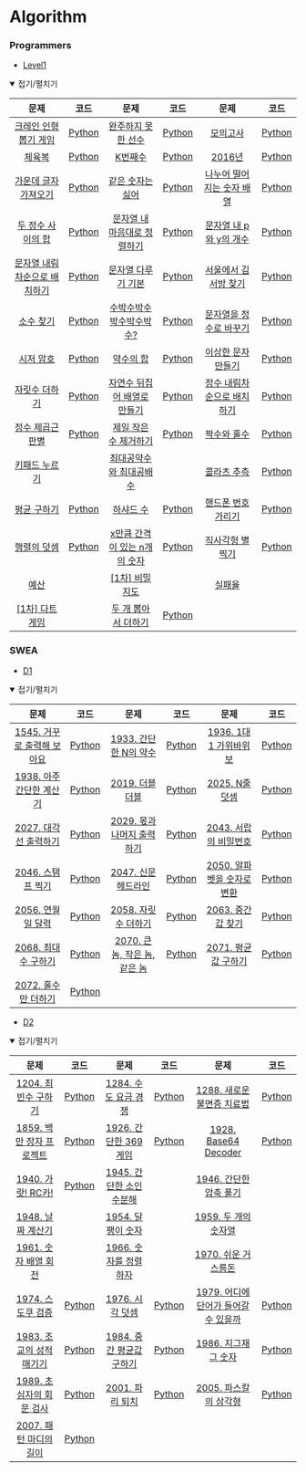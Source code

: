 # Algorithm



### Programmers

* [Level1](https://programmers.co.kr/learn/challenges?tab=all_challenges)

<details open> <summary>접기/펼치기</summary>

|                             문제                             |                             코드                             |                             문제                             |                             코드                             |                             문제                             |                             코드                             |
| :----------------------------------------------------------: | :----------------------------------------------------------: | :----------------------------------------------------------: | :----------------------------------------------------------: | :----------------------------------------------------------: | :----------------------------------------------------------: |
| [크레인 인형뽑기 게임](https://programmers.co.kr/learn/courses/30/lessons/64061?language=python3) | [Python](https://github.com/nonusDev/Algorithm/blob/master/Programmers/Level1/크레인인형뽑기게임.py) | [완주하지 못한 선수](https://programmers.co.kr/learn/courses/30/lessons/42576?language=python3) | [Python](https://github.com/nonusDev/Algorithm/blob/master/Programmers/Level1/완주하지못한선수.py) | [모의고사](https://programmers.co.kr/learn/courses/30/lessons/42840?language=python3) | [Python](https://github.com/nonusDev/Algorithm/blob/master/Programmers/Level1/모의고사.py) |
| [체육복](https://programmers.co.kr/learn/courses/30/lessons/42862?language=python3) | [Python](https://github.com/nonusDev/Algorithm/blob/master/Programmers/Level1/체육복.py) | [K번째수](https://programmers.co.kr/learn/courses/30/lessons/42748?language=python3) | [Python](https://github.com/nonusDev/Algorithm/blob/master/Programmers/Level1/K번째수.py) | [2016년](https://programmers.co.kr/learn/courses/30/lessons/12901?language=python3) | [Python](https://github.com/nonusDev/Algorithm/blob/master/Programmers/Level1/2016년.py) |
| [가운데 글자 가져오기](https://programmers.co.kr/learn/courses/30/lessons/12903?language=python3) | [Python](https://github.com/nonusDev/Algorithm/blob/master/Programmers/Level1/가운데글자가져오기.py) | [같은 숫자는 싫어](https://programmers.co.kr/learn/courses/30/lessons/12906?language=python3) | [Python](https://github.com/nonusDev/Algorithm/blob/master/Programmers/Level1/같은숫자는싫어.py) | [나누어 떨어지는 숫자 배열](https://programmers.co.kr/learn/courses/30/lessons/12910?language=python3) | [Python](https://github.com/nonusDev/Algorithm/blob/master/Programmers/Level1/나누어떨어지는숫자배열.py) |
| [두 정수 사이의 합](https://programmers.co.kr/learn/courses/30/lessons/12912?language=python3) | [Python](https://github.com/nonusDev/Algorithm/blob/master/Programmers/Level1/두정수사이의합.py) | [문자열 내 마음대로 정렬하기](https://programmers.co.kr/learn/courses/30/lessons/12915?language=python3) | [Python](https://github.com/nonusDev/Algorithm/blob/master/Programmers/Level1/문자열내마음대로정렬하기.py) | [문자열 내 p와 y의 개수](https://programmers.co.kr/learn/courses/30/lessons/12916?language=python3) | [Python](https://github.com/nonusDev/Algorithm/blob/master/Programmers/Level1/문자열내p와y의개수.py) |
| [문자열 내림차순으로 배치하기](https://programmers.co.kr/learn/courses/30/lessons/12917?language=python3) | [Python](https://github.com/nonusDev/Algorithm/blob/master/Programmers/Level1/문자열내림차순으로배치하기.py) | [문자열 다루기 기본](https://programmers.co.kr/learn/courses/30/lessons/12918?language=python3) | [Python](https://github.com/nonusDev/Algorithm/blob/master/Programmers/Level1/문자열다루기기본.py) | [서울에서 김서방 찾기](https://programmers.co.kr/learn/courses/30/lessons/12919?language=python3) | [Python](https://github.com/nonusDev/Algorithm/blob/master/Programmers/Level1/서울에서김서방찾기.py) |
| [소수 찾기](https://programmers.co.kr/learn/courses/30/lessons/12921?language=python3) | [Python](https://github.com/nonusDev/Algorithm/blob/master/Programmers/Level1/소수찾기.py) | [수박수박수박수박수박수?](https://programmers.co.kr/learn/courses/30/lessons/12922?language=python3) | [Python](https://github.com/nonusDev/Algorithm/blob/master/Programmers/Level1/수박수박수박수박수박수.py) | [문자열을 정수로 바꾸기](https://programmers.co.kr/learn/courses/30/lessons/12925?language=python3) | [Python](https://github.com/nonusDev/Algorithm/blob/master/Programmers/Level1/문자열을정수로바꾸기.py) |
| [시저 암호](https://programmers.co.kr/learn/courses/30/lessons/12926?language=python3) | [Python](https://github.com/nonusDev/Algorithm/blob/master/Programmers/Level1/시저암호.py) | [약수의 합](https://programmers.co.kr/learn/courses/30/lessons/12928?language=python3) | [Python](https://github.com/nonusDev/Algorithm/blob/master/Programmers/Level1/약수의합.py) | [이상한 문자 만들기](https://programmers.co.kr/learn/courses/30/lessons/12930?language=python3) | [Python](https://github.com/nonusDev/Algorithm/blob/master/Programmers/Level1/이상한문자만들기.py) |
| [자릿수 더하기](https://programmers.co.kr/learn/courses/30/lessons/12931?language=python3) | [Python](https://github.com/nonusDev/Algorithm/blob/master/Programmers/Level1/자릿수더하기.py) | [자연수 뒤집어 배열로 만들기](https://programmers.co.kr/learn/courses/30/lessons/12932?language=python3) | [Python](https://github.com/nonusDev/Algorithm/blob/master/Programmers/Level1/자연수뒤집어배열로만들기.py) | [정수 내림차순으로 배치하기](https://programmers.co.kr/learn/courses/30/lessons/12933?language=python3) | [Python](https://github.com/nonusDev/Algorithm/blob/master/Programmers/Level1/정수내림차순으로배치하기.py) |
| [정수 제곱근 판별](https://programmers.co.kr/learn/courses/30/lessons/12934?language=python3) | [Python](https://github.com/nonusDev/Algorithm/blob/master/Programmers/Level1/정수제곱근판별.py) | [제일 작은 수 제거하기](https://programmers.co.kr/learn/courses/30/lessons/12935?language=python3) | [Python](https://github.com/nonusDev/Algorithm/blob/master/Programmers/Level1/제일작은수제거하기.py) | [짝수와 홀수](https://programmers.co.kr/learn/courses/30/lessons/12937?language=python3) | [Python](https://github.com/nonusDev/Algorithm/blob/master/Programmers/Level1/짝수와홀수.py) |
| [키패드 누르기](https://programmers.co.kr/learn/courses/30/lessons/67256?language=python3) |                                                              | [최대공약수와 최대공배수](https://programmers.co.kr/learn/courses/30/lessons/12940?language=python3) |                                                              | [콜라츠 추측](https://programmers.co.kr/learn/courses/30/lessons/12943?language=python3) | [Python](https://github.com/nonusDev/Algorithm/blob/master/Programmers/Level1/콜라츠추측.py) |
| [평균 구하기](https://programmers.co.kr/learn/courses/30/lessons/12944?language=python3) | [Python](https://github.com/nonusDev/Algorithm/blob/master/Programmers/Level1/평균구하기.py) | [하샤드 수](https://programmers.co.kr/learn/courses/30/lessons/12947?language=python3) | [Python](https://github.com/nonusDev/Algorithm/blob/master/Programmers/Level1/하샤드수.py) | [핸드폰 번호 가리기](https://programmers.co.kr/learn/courses/30/lessons/12948?language=python3) | [Python](https://github.com/nonusDev/Algorithm/blob/master/Programmers/Level1/핸드폰번호가리기.py) |
| [행렬의 덧셈](https://programmers.co.kr/learn/courses/30/lessons/12950?language=python3) | [Python](https://github.com/nonusDev/Algorithm/blob/master/Programmers/Level1/행렬의덧셈.py) | [x만큼 간격이 있는 n개의 숫자](https://programmers.co.kr/learn/courses/30/lessons/12954?language=python3) | [Python](https://github.com/nonusDev/Algorithm/blob/master/Programmers/Level1/x만큼간격이있는n개의숫자.py) | [직사각형 별찍기](https://programmers.co.kr/learn/courses/30/lessons/12969?language=python3) | [Python](https://github.com/nonusDev/Algorithm/blob/master/Programmers/Level1/직사각형별찍기.py) |
| [예산](https://programmers.co.kr/learn/courses/30/lessons/12982?language=python3) |                                                              | [[1차] 비밀지도](https://programmers.co.kr/learn/courses/30/lessons/17681?language=python3) |                                                              | [실패율](https://programmers.co.kr/learn/courses/30/lessons/42889?language=python3) |                                                              |
| [[1차] 다트 게임](https://programmers.co.kr/learn/courses/30/lessons/17682?language=python3) |                                                              | [두 개 뽑아서 더하기](https://programmers.co.kr/learn/courses/30/lessons/68644?language=python3) | [Python](https://github.com/nonusDev/Algorithm/blob/master/Programmers/Level1/두개뽑아서더하기.py) |                                                              |                                                              |

</details>



### SWEA

- [D1](https://swexpertacademy.com/main/code/problem/problemList.do?problemLevel=1&problemTitle=&orderBy=FIRST_REG_DATETIME&selectCodeLang=ALL&select-1=&pageSize=10&pageIndex=1)

<details open> <summary>접기/펼치기</summary>

|                             문제                             |                             코드                             |                             문제                             |                             코드                             |                             문제                             |                             코드                             |
| :----------------------------------------------------------: | :----------------------------------------------------------: | :----------------------------------------------------------: | :----------------------------------------------------------: | :----------------------------------------------------------: | :----------------------------------------------------------: |
| [1545. 거꾸로 출력해 보아요](https://swexpertacademy.com/main/code/problem/problemDetail.do?contestProbId=AV2gbY0qAAQBBAS0&categoryId=AV2gbY0qAAQBBAS0&categoryType=CODE) | [Python](https://github.com/nonusDev/Algorithm/blob/master/SWEA/D1/1545.거꾸로출력해보아요.py) | [1933. 간단한 N의 약수](https://swexpertacademy.com/main/code/problem/problemDetail.do?contestProbId=AV5PhcWaAKIDFAUq&categoryId=AV5PhcWaAKIDFAUq&categoryType=CODE) | [Python](https://github.com/nonusDev/Algorithm/blob/master/SWEA/D1/1933.간단한N의약수.py) | [1936. 1대1 가위바위보](https://swexpertacademy.com/main/code/problem/problemDetail.do?contestProbId=AV5PjKXKALcDFAUq&categoryId=AV5PjKXKALcDFAUq&categoryType=CODE) | [Python](https://github.com/nonusDev/Algorithm/blob/master/SWEA/D1/1936.1대1가위바위보.py) |
| [1938. 아주 간단한 계산기](https://swexpertacademy.com/main/code/problem/problemDetail.do?contestProbId=AV5PjsYKAMIDFAUq&categoryId=AV5PjsYKAMIDFAUq&categoryType=CODE) | [Python](https://github.com/nonusDev/Algorithm/blob/master/SWEA/D1/1938.아주간단한계산기.py) | [2019. 더블더블](https://swexpertacademy.com/main/code/problem/problemDetail.do?contestProbId=AV5QDEX6AqwDFAUq&categoryId=AV5QDEX6AqwDFAUq&categoryType=CODE) | [Python](https://github.com/nonusDev/Algorithm/blob/master/SWEA/D1/2019.더블더블.py) | [2025. N줄덧셈](https://swexpertacademy.com/main/code/problem/problemDetail.do?contestProbId=AV5QFZtaAscDFAUq&categoryId=AV5QFZtaAscDFAUq&categoryType=CODE) | [Python](https://github.com/nonusDev/Algorithm/blob/master/SWEA/D1/2025.N줄덧셈.py) |
| [2027. 대각선 출력하기](https://swexpertacademy.com/main/code/problem/problemDetail.do?contestProbId=AV5QFuZ6As0DFAUq&categoryId=AV5QFuZ6As0DFAUq&categoryType=CODE) | [Python](https://github.com/nonusDev/Algorithm/blob/master/SWEA/D1/2027.대각선출력하기.py) | [2029. 몫과 나머지 출력하기](https://swexpertacademy.com/main/code/problem/problemDetail.do?contestProbId=AV5QGNvKAtEDFAUq&categoryId=AV5QGNvKAtEDFAUq&categoryType=CODE) | [Python](https://github.com/nonusDev/Algorithm/blob/master/SWEA/D1/2029.몫과나머지출력하기.py) | [2043. 서랍의 비밀번호](https://swexpertacademy.com/main/code/problem/problemDetail.do?contestProbId=AV5QJ_8KAx8DFAUq&categoryId=AV5QJ_8KAx8DFAUq&categoryType=CODE) | [Python](https://github.com/nonusDev/Algorithm/blob/master/SWEA/D1/2043.서랍의비밀번호.py) |
| [2046. 스탬프 찍기](https://swexpertacademy.com/main/code/problem/problemDetail.do?contestProbId=AV5QKdT6AyYDFAUq&categoryId=AV5QKdT6AyYDFAUq&categoryType=CODE) | [Python](https://github.com/nonusDev/Algorithm/blob/master/SWEA/D1/2046.스탬프찍기.py) | [2047. 신문 헤드라인](https://swexpertacademy.com/main/code/problem/problemDetail.do?contestProbId=AV5QKsLaAy0DFAUq&categoryId=AV5QKsLaAy0DFAUq&categoryType=CODE) | [Python](https://github.com/nonusDev/Algorithm/blob/master/SWEA/D1/2047.신문헤드라인.py) | [2050. 알파벳을 숫자로 변환](https://swexpertacademy.com/main/code/problem/problemDetail.do?contestProbId=AV5QLGxKAzQDFAUq&categoryId=AV5QLGxKAzQDFAUq&categoryType=CODE) | [Python](https://github.com/nonusDev/Algorithm/blob/master/SWEA/D1/2050.알파벳을숫자로변환.py) |
| [2056. 연월일 달력](https://swexpertacademy.com/main/code/problem/problemDetail.do?contestProbId=AV5QLkdKAz4DFAUq&categoryId=AV5QLkdKAz4DFAUq&categoryType=CODE) | [Python](https://github.com/nonusDev/Algorithm/blob/master/SWEA/D1/2056.연월일달력.py) | [2058. 자릿수 더하기](https://swexpertacademy.com/main/code/problem/problemDetail.do?contestProbId=AV5QPRjqA10DFAUq&categoryId=AV5QPRjqA10DFAUq&categoryType=CODE) | [Python](https://github.com/nonusDev/Algorithm/blob/master/SWEA/D1/2058.자릿수더하기.py) | [2063. 중간값 찾기](https://swexpertacademy.com/main/code/problem/problemDetail.do?contestProbId=AV5QPsXKA2UDFAUq&categoryId=AV5QPsXKA2UDFAUq&categoryType=CODE) | [Python](https://github.com/nonusDev/Algorithm/blob/master/SWEA/D1/2063.중간값찾기.py) |
| [2068. 최대수 구하기](https://swexpertacademy.com/main/code/problem/problemDetail.do?contestProbId=AV5QQhbqA4QDFAUq&categoryId=AV5QQhbqA4QDFAUq&categoryType=CODE) | [Python](https://github.com/nonusDev/Algorithm/blob/master/SWEA/D1/2068.최대수구하기.py) | [2070. 큰 놈, 작은 놈, 같은 놈](https://swexpertacademy.com/main/code/problem/problemDetail.do?contestProbId=AV5QQ6qqA40DFAUq&categoryId=AV5QQ6qqA40DFAUq&categoryType=CODE) | [Python](https://github.com/nonusDev/Algorithm/blob/master/SWEA/D1/2070.큰놈작은놈같은놈.py) | [2071. 평균값 구하기](https://swexpertacademy.com/main/code/problem/problemDetail.do?contestProbId=AV5QRnJqA5cDFAUq&categoryId=AV5QRnJqA5cDFAUq&categoryType=CODE) | [Python](https://github.com/nonusDev/Algorithm/blob/master/SWEA/D1/2071.평균값구하기.py) |
| [2072. 홀수만 더하기](https://swexpertacademy.com/main/code/problem/problemDetail.do?contestProbId=AV5QSEhaA5sDFAUq&categoryId=AV5QSEhaA5sDFAUq&categoryType=CODE) | [Python](https://github.com/nonusDev/Algorithm/blob/master/SWEA/D1/2072.홀수만더하기.py) |                                                              |                                                              |                                                              |                                                              |

</details>

* [D2](https://swexpertacademy.com/main/code/problem/problemList.do?problemLevel=2&problemTitle=&orderBy=FIRST_REG_DATETIME&selectCodeLang=ALL&select-1=&pageSize=10&pageIndex=1)

<details open> <summary>접기/펼치기</summary>

|                             문제                             |                             코드                             |                             문제                             |                             코드                             |                             문제                             |                             코드                             |
| :----------------------------------------------------------: | :----------------------------------------------------------: | :----------------------------------------------------------: | :----------------------------------------------------------: | :----------------------------------------------------------: | :----------------------------------------------------------: |
| [1204. 최빈수 구하기](https://swexpertacademy.com/main/code/problem/problemDetail.do?contestProbId=AV13zo1KAAACFAYh&categoryId=AV13zo1KAAACFAYh&categoryType=CODE) | [Python](https://github.com/nonusDev/Algorithm/blob/master/SWEA/D2/1204.최빈수구하기.py) | [1284. 수도 요금 경쟁](https://swexpertacademy.com/main/code/problem/problemDetail.do?contestProbId=AV189xUaI8UCFAZN&categoryId=AV189xUaI8UCFAZN&categoryType=CODE) | [Python](https://github.com/nonusDev/Algorithm/blob/master/SWEA/D2/1284.수도요금경쟁.py) | [1288. 새로운 불면증 치료법](https://swexpertacademy.com/main/code/problem/problemDetail.do?contestProbId=AV18_yw6I9MCFAZN&categoryId=AV18_yw6I9MCFAZN&categoryType=CODE) | [Python](https://github.com/nonusDev/Algorithm/blob/master/SWEA/D2/1288.새로운불면증치료법.py) |
| [1859. 백만 장자 프로젝트](https://swexpertacademy.com/main/code/problem/problemDetail.do?contestProbId=AV5LrsUaDxcDFAXc&categoryId=AV5LrsUaDxcDFAXc&categoryType=CODE) | [Python](https://github.com/nonusDev/Algorithm/blob/master/SWEA/D2/1859.백만장자프로젝트.py) | [1926. 간단한 369게임](https://swexpertacademy.com/main/code/problem/problemDetail.do?contestProbId=AV5PTeo6AHUDFAUq&categoryId=AV5PTeo6AHUDFAUq&categoryType=CODE) | [Python](https://github.com/nonusDev/Algorithm/blob/master/SWEA/D2/1926.간단한369게임.py) | [1928. Base64 Decoder](https://swexpertacademy.com/main/code/problem/problemDetail.do?contestProbId=AV5PR4DKAG0DFAUq&categoryId=AV5PR4DKAG0DFAUq&categoryType=CODE) | [Python](https://github.com/nonusDev/Algorithm/blob/master/SWEA/D2/1928.Base64Decoder.py) |
| [1940. 가랏! RC카!](https://swexpertacademy.com/main/code/problem/problemDetail.do?contestProbId=AV5PjMgaALgDFAUq&categoryId=AV5PjMgaALgDFAUq&categoryType=CODE) | [Python](https://github.com/nonusDev/Algorithm/blob/master/SWEA/D2/1940.가랏RC카.py) | [1945. 간단한 소인수분해](https://swexpertacademy.com/main/code/problem/problemDetail.do?contestProbId=AV5Pl0Q6ANQDFAUq&categoryId=AV5Pl0Q6ANQDFAUq&categoryType=CODE) |                                                              | [1946. 간단한 압축 풀기](https://swexpertacademy.com/main/code/problem/problemDetail.do?contestProbId=AV5PmkDKAOMDFAUq&categoryId=AV5PmkDKAOMDFAUq&categoryType=CODE) |                                                              |
| [1948. 날짜 계산기](https://swexpertacademy.com/main/code/problem/problemDetail.do?contestProbId=AV5PnnU6AOsDFAUq&categoryId=AV5PnnU6AOsDFAUq&categoryType=CODE) |                                                              | [1954. 달팽이 숫자](https://swexpertacademy.com/main/code/problem/problemDetail.do?contestProbId=AV5PobmqAPoDFAUq&categoryId=AV5PobmqAPoDFAUq&categoryType=CODE) |                                                              | [1959. 두 개의 숫자열](https://swexpertacademy.com/main/code/problem/problemDetail.do?contestProbId=AV5PpoFaAS4DFAUq&categoryId=AV5PpoFaAS4DFAUq&categoryType=CODE) |                                                              |
| [1961. 숫자 배열 회전](https://swexpertacademy.com/main/code/problem/problemDetail.do?contestProbId=AV5Pq-OKAVYDFAUq&categoryId=AV5Pq-OKAVYDFAUq&categoryType=CODE) |                                                              | [1966. 숫자를 정렬하자](https://swexpertacademy.com/main/code/problem/problemDetail.do?contestProbId=AV5PrmyKAWEDFAUq&categoryId=AV5PrmyKAWEDFAUq&categoryType=CODE) |                                                              | [1970. 쉬운 거스름돈](https://swexpertacademy.com/main/code/problem/problemDetail.do?contestProbId=AV5PsIl6AXIDFAUq&categoryId=AV5PsIl6AXIDFAUq&categoryType=CODE) |                                                              |
| [1974. 스도쿠 검증](https://swexpertacademy.com/main/code/problem/problemDetail.do?contestProbId=AV5Psz16AYEDFAUq&categoryId=AV5Psz16AYEDFAUq&categoryType=CODE) | [Python](https://github.com/nonusDev/Algorithm/blob/master/SWEA/D2/1974.스도쿠검증.py) | [1976. 시각 덧셈](https://swexpertacademy.com/main/code/problem/problemDetail.do?contestProbId=AV5PttaaAZIDFAUq&categoryId=AV5PttaaAZIDFAUq&categoryType=CODE) | [Python](https://github.com/nonusDev/Algorithm/blob/master/SWEA/D2/1976.시각덧셈.py) | [1979. 어디에 단어가 들어갈 수 있을까](https://swexpertacademy.com/main/code/problem/problemDetail.do?contestProbId=AV5PuPq6AaQDFAUq&categoryId=AV5PuPq6AaQDFAUq&categoryType=CODE) | [Python](https://github.com/nonusDev/Algorithm/blob/master/SWEA/D2/1979.어디에단어가들어갈수있을까.py) |
| [1983. 조교의 성적 매기기](https://swexpertacademy.com/main/code/problem/problemDetail.do?contestProbId=AV5PwGK6AcIDFAUq&categoryId=AV5PwGK6AcIDFAUq&categoryType=CODE) | [Python](https://github.com/nonusDev/Algorithm/blob/master/SWEA/D2/1983.조교의성적매기기.py) | [1984. 중간 평균값 구하기](https://swexpertacademy.com/main/code/problem/problemDetail.do?contestProbId=AV5Pw_-KAdcDFAUq&categoryId=AV5Pw_-KAdcDFAUq&categoryType=CODE) | [Python](https://github.com/nonusDev/Algorithm/blob/master/SWEA/D2/1984.중간평균값구하기.py) | [1986. 지그재그 숫자](https://swexpertacademy.com/main/code/problem/problemDetail.do?contestProbId=AV5PxmBqAe8DFAUq&categoryId=AV5PxmBqAe8DFAUq&categoryType=CODE) | [Python](https://github.com/nonusDev/Algorithm/blob/master/SWEA/D2/1986.지그재그숫자.py) |
| [1989. 초심자의 회문 검사](https://swexpertacademy.com/main/code/problem/problemDetail.do?contestProbId=AV5PyTLqAf4DFAUq&categoryId=AV5PyTLqAf4DFAUq&categoryType=CODE) | [Python](https://github.com/nonusDev/Algorithm/blob/master/SWEA/D2/1989.초심자의회문검사.py) | [2001. 파리 퇴치](https://swexpertacademy.com/main/code/problem/problemDetail.do?contestProbId=AV5PzOCKAigDFAUq&categoryId=AV5PzOCKAigDFAUq&categoryType=CODE) | [Python](https://github.com/nonusDev/Algorithm/blob/master/SWEA/D2/2001.파리퇴치.py) | [2005. 파스칼의 삼각형](https://swexpertacademy.com/main/code/problem/problemDetail.do?contestProbId=AV5P0-h6Ak4DFAUq&categoryId=AV5P0-h6Ak4DFAUq&categoryType=CODE) | [Python](https://github.com/nonusDev/Algorithm/blob/master/SWEA/D2/2005.파스칼의삼각형.py) |
| [2007. 패턴 마디의 길이](https://swexpertacademy.com/main/code/problem/problemDetail.do?contestProbId=AV5P1kNKAl8DFAUq&categoryId=AV5P1kNKAl8DFAUq&categoryType=CODE) | [Python](https://github.com/nonusDev/Algorithm/blob/master/SWEA/D2/2007.패턴마디의길이.py) |                                                              |                                                              |                                                              |                                                              |

</details>

